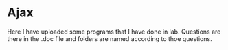 # Ajax
Here I have uploaded  some programs that I have done in lab. Questions are there in the .doc file and folders are named according to thoe questions.

